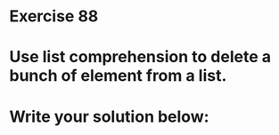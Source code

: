 # Exercise 88
# Use list comprehension to delete a bunch of element from a list.





# Write your solution below:
